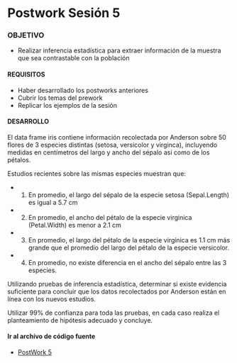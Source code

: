 # Postwork Sesión 5

### OBJETIVO

- Realizar inferencia estadística para extraer información de la muestra que sea contrastable con la población

#### REQUISITOS

- Haber desarrollado los postworks anteriores
- Cubrir los temas del prework
- Replicar los ejemplos de la sesión

#### DESARROLLO

El data frame iris contiene información recolectada por Anderson sobre 50 flores 
de 3 especies distintas (setosa, versicolor y virginca), incluyendo medidas en 
centímetros del largo y ancho del sépalo así como de los pétalos.

Estudios recientes sobre las mismas especies muestran que:
- 1) En promedio, el largo del sépalo de la especie setosa (Sepal.Length) es igual a 5.7 cm
- 2) En promedio, el ancho del pétalo de la especie virginica (Petal.Width) es menor a 2.1 cm
- 3) En promedio, el largo del pétalo de la especie virgínica es 1.1 cm más grande
      que el promedio del largo del pétalo de la especie versicolor.
- 4) En promedio, no existe diferencia en el ancho del sépalo entre las 3 especies.

Utilizando pruebas de inferencia estadística, determinar si existe evidencia suficiente 
para concluir que los datos recolectados por Anderson están en línea con los nuevos 
estudios. 

Utilizar 99% de confianza para toda las pruebas, en cada caso realiza el planteamiento 
de hipótesis adecuado y concluye.

#### Ir al archivo de código fuente
- [PostWork 5](src/PostWork5.R)
